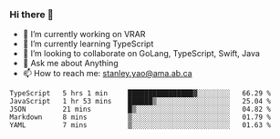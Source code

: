 ### Hi there 👋

- 🔭 I’m currently working on VRAR
- 🌱 I’m currently learning TypeScript
- 👯 I’m looking to collaborate on GoLang, TypeScript, Swift, Java
- 💬 Ask me about Anything
- 📫 How to reach me: stanley.yao@ama.ab.ca


<!--START_SECTION:waka-->
```text
TypeScript   5 hrs 1 min     ████████████████▓░░░░░░░░   66.29 % 
JavaScript   1 hr 53 mins    ██████▒░░░░░░░░░░░░░░░░░░   25.04 % 
JSON         21 mins         █▒░░░░░░░░░░░░░░░░░░░░░░░   04.82 % 
Markdown     8 mins          ▒░░░░░░░░░░░░░░░░░░░░░░░░   01.79 % 
YAML         7 mins          ▒░░░░░░░░░░░░░░░░░░░░░░░░   01.63 % 
```
<!--END_SECTION:waka-->
